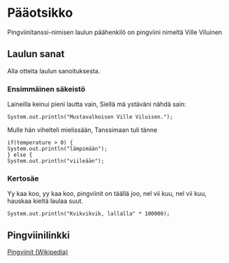 # Pääotsikko

Pingviinitanssi-nimisen laulun päähenkilö on pingviini nimeltä Ville Viluinen

## Laulun sanat
Alla otteita laulun sanoituksesta.

### Ensimmäinen säkeistö
Laineilla keinui pieni lautta vain,
Siellä mä ystäväni nähdä sain:

    System.out.println("Mustavalkoisen Ville Viluisen.");

Mulle hän vihelteli mielissään,
Tanssimaan tuli tänne 

    if(temperature > 0) {
    System.out.println("lämpimään");
    } else {
    System.out.println("viileään");
 
### Kertosäe

Yy kaa koo, yy kaa koo,
pingviinit on täällä joo,
nel vii kuu, nel vii kuu,
hauskaa kieltä laulaa suut.

    System.out.println("Kvikvikvik, lallalla" * 100000);

## Pingviinilinkki

[Pingviinit (Wikipedia)](https://en.wikipedia.org/wiki/Penguin)
